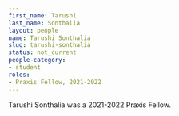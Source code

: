 ```yaml
---
first_name: Tarushi
last_name: Sonthalia
layout: people
name: Tarushi Sonthalia
slug: tarushi-sonthalia
status: not_current
people-category:
- student
roles:
- Praxis Fellow, 2021-2022
---
```

Tarushi Sonthalia was a 2021-2022 Praxis Fellow.